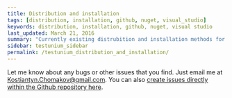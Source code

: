 ```yaml
---
title: Distribution and installation
tags: [distribution, installation, github, nuget, visual_studio]
keywords: distribution, installation, github, nuget, visual studio
last_updated: March 21, 2016
summary: "Currently existing distrubition and installation methods for TestUnium."
sidebar: testunium_sidebar
permalink: /testunium_distribution_and_installation/
---
```


Let me know about any bugs or other issues that you find. Just email me at <a href="mailto:kostiantyn.chomakov@gmail.com">Kostiantyn.Chomakov@gmail.com</a>. 
You can also [create issues directly within the Github repository here](https://github.com/takinosaji/testunium/issues).